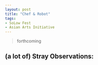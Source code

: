 ```yaml
---
layout: post
title: "Chef & Robot"
tags:
- SoLow Fest
- Asian Arts Initiative
---
```

> forthcoming

## (a lot of) Stray Observations:
